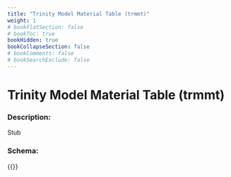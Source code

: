 ```yaml
---
title: "Trinity Model Material Table (trmmt)"
weight: 1
# bookFlatSection: false
# bookToc: true
bookHidden: true
bookCollapseSection: false
# bookComments: false
# bookSearchExclude: false
---
```

# Trinity Model Material Table (trmmt)

### Description:

Stub

### Schema:

{{<github repo="pkZukan/PokeDocs" file="/SV/Flatbuffers/model/trmmt.fbs" lang="ts">}}